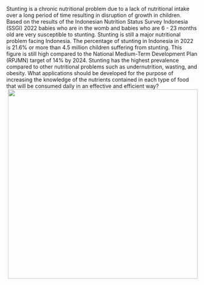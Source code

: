 Stunting is a chronic nutritional problem due to a lack of nutritional intake over a long period of time resulting in disruption of growth in children. Based on the results of the Indonesian Nutrition Status Survey Indonesia (SSGI) 2022 babies who are in the womb and babies who are 6 - 23 months old are very susceptible to stunting. Stunting is still a major nutritional problem facing Indonesia. The percentage of stunting in Indonesia in 2022 is 21.6% or more than 4.5 million children suffering from stunting. This figure is still high compared to the National Medium-Term Development Plan (RPJMN) target of 14% by 2024. Stunting has the highest prevalence compared to other nutritional problems such as undernutrition, wasting, and obesity. What applications should be developed for the purpose of increasing the knowledge of the nutrients contained in each type of food that will be consumed daily in an effective and efficient way? 
<img align="right" width="500" height="500" src="https://i.ibb.co/HrxDmLw/bit-ly.png">
